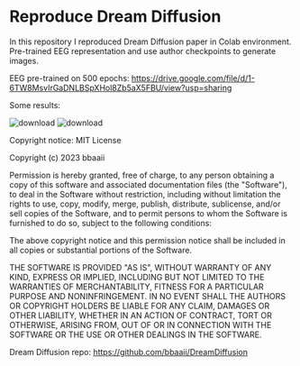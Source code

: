 # Reproduce Dream Diffusion
In this repository I reproduced Dream Diffusion paper in Colab environment. Pre-trained EEG representation and use author checkpoints to generate images.

EEG pre-trained on 500 epochs: https://drive.google.com/file/d/1-6TW8MsvIrGaDNLBSpXHol8Zb5aX5FBU/view?usp=sharing

Some results:

![download](https://github.com/bobergsatoko/reproduce-dream-diffusion/assets/16021447/59a6b9cb-340d-47a3-a30b-dd5ac45e4af7)
![download](https://github.com/bobergsatoko/reproduce-dream-diffusion/assets/16021447/65dfc451-1085-4fbd-a143-eff7a2dfcda3)

Copyright notice:
MIT License

Copyright (c) 2023 bbaaii

Permission is hereby granted, free of charge, to any person obtaining a copy
of this software and associated documentation files (the "Software"), to deal
in the Software without restriction, including without limitation the rights
to use, copy, modify, merge, publish, distribute, sublicense, and/or sell
copies of the Software, and to permit persons to whom the Software is
furnished to do so, subject to the following conditions:

The above copyright notice and this permission notice shall be included in all
copies or substantial portions of the Software.

THE SOFTWARE IS PROVIDED "AS IS", WITHOUT WARRANTY OF ANY KIND, EXPRESS OR
IMPLIED, INCLUDING BUT NOT LIMITED TO THE WARRANTIES OF MERCHANTABILITY,
FITNESS FOR A PARTICULAR PURPOSE AND NONINFRINGEMENT. IN NO EVENT SHALL THE
AUTHORS OR COPYRIGHT HOLDERS BE LIABLE FOR ANY CLAIM, DAMAGES OR OTHER
LIABILITY, WHETHER IN AN ACTION OF CONTRACT, TORT OR OTHERWISE, ARISING FROM,
OUT OF OR IN CONNECTION WITH THE SOFTWARE OR THE USE OR OTHER DEALINGS IN THE
SOFTWARE.

Dream Diffusion repo: https://github.com/bbaaii/DreamDiffusion

